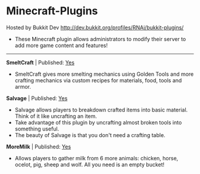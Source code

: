 Minecraft-Plugins
=================

Hosted by Bukkit Dev http://dev.bukkit.org/profiles/RNAi/bukkit-plugins/
* These Minecraft plugin allows administrators to modify their server to add more game content and features!

---

**SmeltCraft** | Published: [Yes](http://dev.bukkit.org/bukkit-plugins/smeltcraft/)

* SmeltCraft gives more smelting mechanics using Golden Tools and more crafting mechanics via custom recipes for materials, food, tools and armor.

**Salvage** | Published: [Yes](http://dev.bukkit.org/bukkit-plugins/salvage/)

* Salvage allows players to breakdown crafted items into basic material. Think of it like uncrafting an item. 
* Take advantage of this plugin by uncrafting almost broken tools into something useful.
* The beauty of Salvage is that you don't need a crafting table.

**MoreMilk** | Published: [Yes](http://dev.bukkit.org/bukkit-plugins/moremilk/)
  
* Allows players to gather milk from 6 more animals: chicken, horse, ocelot, pig, sheep and wolf. All you need is an empty bucket!
